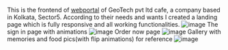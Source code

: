 This is the frontend of [webportal](https://cafegeotech.netlify.app/) of GeoTech pvt ltd cafe, a company based in Kolkata, Sector5. According to their needs and wants I created a landing page which is fully 
responsive and all working functionalities.
![image](https://github.com/SreejataBanerjee/geotech/assets/112263429/5e295f5b-f7db-446c-bffa-67769c5cfb5c)
The sign in page with animations
![image](https://github.com/SreejataBanerjee/geotech/assets/112263429/d83f0314-73f9-46d8-a514-3b8804e1011d)
Order now page
![image](https://github.com/SreejataBanerjee/geotech/assets/112263429/821bee52-66cc-4f9e-8fea-9c50094c4f36)
Gallery with memories and food pics(with flip animations) for reference
![image](https://github.com/SreejataBanerjee/geotech/assets/112263429/ac6157e6-a015-47c4-bb48-d0211c48d969)


